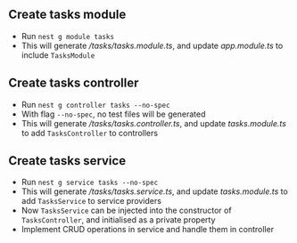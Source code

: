 ## Create tasks module
- Run `nest g module tasks`
- This will generate */tasks/tasks.module.ts*, and update *app.module.ts* to include `TasksModule` 

## Create tasks controller
- Run `nest g controller tasks --no-spec`
- With flag `--no-spec`, no test files will be generated
- This will generate */tasks/tasks.controller.ts*, and update *tasks.module.ts* to add `TasksController` to controllers 

## Create tasks service
- Run `nest g service tasks --no-spec`
- This will generate */tasks/tasks.service.ts*, and update *tasks.module.ts* to add `TasksService` to service providers
- Now `TasksService` can be injected into the constructor of `TasksController`, and initialised as a private property
- Implement CRUD operations in service and handle them in controller